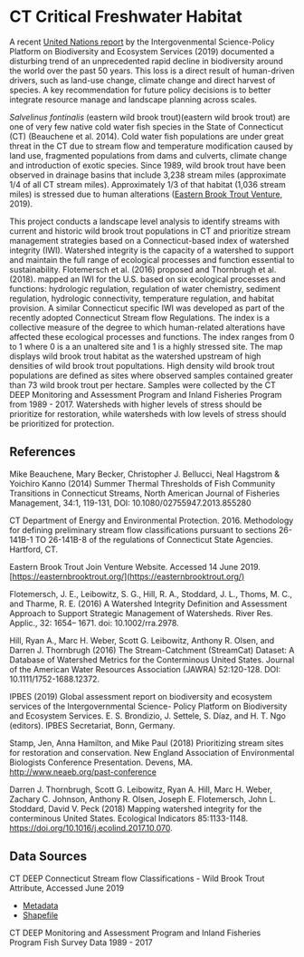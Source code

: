 # CT Critical Freshwater Habitat

A recent [United Nations report](https://www.ipbes.net/global-assessment-biodiversity-ecosystem-services)
by the Intergovenmental Science-Policy Platform on Biodiversity and Ecosystem Services (2019)
documented a disturbing trend of an unprecedented rapid decline in biodiversity around the world over the past 50 years.
This loss is a direct result of human-driven drivers, such as land-use change, climate change and direct harvest of
species. A key recommendation for future policy decisions is to better integrate resource manage and landscape
planning across scales.

*Salvelinus fontinalis* (eastern wild brook trout)(eastern wild brook trout) are one of very few native cold water fish species in the
State of Connecticut (CT) (Beauchene et al. 2014).  Cold water fish populations are under great threat in
the CT due to stream flow and temperature modification caused by land use, fragmented populations from dams and
culverts, climate change and introduction of exotic species.  Since 1989, wild brook trout have been observed in
drainage basins that include 3,238 stream miles (approximate 1/4 of all CT stream miles). Approximately 1/3 of that habitat
(1,036 stream miles) is stressed due to human alterations ([Eastern Brook Trout Venture](https://easternbrooktrout.org/), 2019).

This project conducts a landscape level analysis to identify streams with
current and historic wild brook trout populations in CT and prioritize stream management strategies based
on a Connecticut-based index of watershed integrity (IWI). Watershed integrity is the capacity of a watershed
to support and maintain the full range of ecological processes and function essential to sustainability.
Flotemersch et al. (2016) proposed and Thornbrugh et al. (2018). mapped an IWI for the U.S. based on six ecological
processes and functions:  hydrologic regulation, regulation of water chemistry, sediment regulation, hydrologic connectivity,
temperature regulation, and habitat provision.  A similar Connecticut specific IWI was developed as part of the
recently adopted Connecticut Stream flow Regulations.  The index is a collective measure of the
degree to which human-related alterations have affected these ecological processes and functions.
The index ranges from 0 to 1 where 0 is a an unaltered site and 1 is a highly stressed site.  The map displays wild brook
trout habitat as the watershed upstream of high densities of wild brook trout popultations.  High density wild brook trout
populations are defined as sites where observed samples contained greater than 73 wild brook trout per hectare.  Samples were
collected by the CT DEEP Monitoring and Assessment Program and Inland Fisheries Program from 1989 - 2017.  Watersheds with higher
levels of stress should be prioritize for restoration, while watersheds with low levels of stress should be prioritized for protection.


## References
Mike Beauchene, Mary Becker, Christopher J. Bellucci, Neal Hagstrom & Yoichiro Kanno (2014) Summer Thermal Thresholds
of Fish Community Transitions in Connecticut Streams, North American Journal of Fisheries Management,
34:1, 119-131, DOI: 10.1080/02755947.2013.855280

CT Department of Energy and Environmental Protection. 2016.  Methodology for
defining preliminary stream flow classifications pursuant to sections
26-141B-1 TO 26-141B-8 of the regulations of Connecticut State Agencies.  Hartford, CT.

Eastern Brook Trout Join Venture Website.  Accessed 14 June 2019.
[https://easternbrooktrout.org/](https://easternbrooktrout.org/)

Flotemersch, J. E., Leibowitz, S. G., Hill, R. A., Stoddard, J. L., Thoms, M. C., and Tharme, R. E. (2016)
A Watershed Integrity Definition and Assessment Approach to Support Strategic Management of Watersheds.
River Res. Applic., 32: 1654– 1671. doi: 10.1002/rra.2978.

Hill, Ryan A., Marc H. Weber, Scott G. Leibowitz, Anthony R. Olsen, and Darren J. Thornbrugh (2016)
The Stream-Catchment (StreamCat) Dataset: A Database of Watershed Metrics for the Conterminous United States.
Journal of the American Water Resources Association (JAWRA) 52:120-128. DOI: 10.1111/1752-1688.12372.

IPBES (2019) Global assessment report on biodiversity and ecosystem services of the Intergovernmental Science-
Policy Platform on Biodiversity and Ecosystem Services. E. S. Brondizio, J. Settele, S. Díaz, and H. T. Ngo (editors).
IPBES Secretariat, Bonn, Germany.

Stamp, Jen, Anna Hamilton, and Mike Paul (2018) Prioritizing stream sites for restoration and conservation.
New England Association of Environmental Biologists Conference Presentation.  Devens, MA.
http://www.neaeb.org/past-conference

Darren J. Thornbrugh, Scott G. Leibowitz, Ryan A. Hill, Marc H. Weber, Zachary C. Johnson, Anthony R. Olsen,
Joseph E. Flotemersch, John L. Stoddard, David V. Peck (2018) Mapping watershed integrity for the conterminous
United States. Ecological Indicators 85:1133-1148. https://doi.org/10.1016/j.ecolind.2017.10.070.

## Data Sources
CT DEEP Connecticut Stream flow Classifications - Wild Brook Trout Attribute, Accessed June 2019
* [Metadata](http://www.cteco.uconn.edu/metadata/dep/document/final_streamflow_classifications_fgdc_plus.htm)
* [Shapefile](https://www.ct.gov/deep/cwp/view.asp?a=2701&q=323444&deepNav_GID=1636)

CT DEEP Monitoring and Assessment Program and Inland Fisheries Program Fish Survey Data 1989 - 2017
